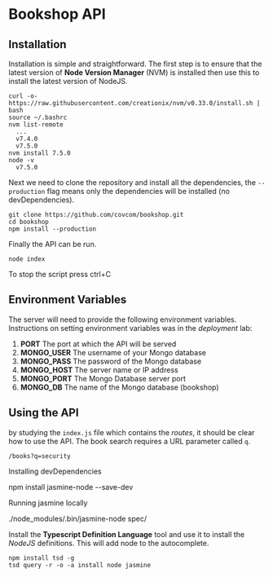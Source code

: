 
# Bookshop API

## Installation

Installation is simple and straightforward. The first step is to ensure that the latest version of **Node Version Manager** (NVM) is installed then use this to install the latest version of NodeJS.
```
curl -o- https://raw.githubusercontent.com/creationix/nvm/v0.33.0/install.sh | bash
source ~/.bashrc
nvm list-remote
  ...
  v7.4.0
  v7.5.0
nvm install 7.5.0
node -v
  v7.5.0
```
Next we need to clone the repository and install all the dependencies, the `--production` flag means only the dependencies will be installed (no devDependencies).
```
git clone https://github.com/covcom/bookshop.git
cd bookshop
npm install --production
```
Finally the API can be run.
```
node index
```
To stop the script press ctrl+C

## Environment Variables

The server will need to provide the following environment variables. Instructions on setting environment variables was in the _deployment_ lab:

1. **PORT** The port at which the API will be served
2. **MONGO_USER** The username of your Mongo database
3. **MONGO_PASS** The password of the Mongo database
4. **MONGO_HOST** The server name or IP address
5. **MONGO_PORT** The Mongo Database server port
6. **MONGO_DB** The name of the Mongo database (bookshop)

## Using the API

by studying the `index.js` file which contains the _routes_, it should be clear how to use the API. The book search requires a URL parameter called `q`.

```
/books?q=security
```

Installing devDependencies

npm install jasmine-node --save-dev

Running jasmine locally

./node_modules/.bin/jasmine-node spec/

Install the **Typescript Definition Language** tool and use it to install the _NodeJS_ definitions. This will add node to the autocomplete.
```
npm install tsd -g
tsd query -r -o -a install node jasmine
```
